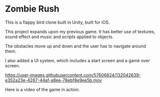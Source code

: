 Zombie Rush
=================================

This is a flappy bird clone built in Unity, built for iOS. 

This project expands upon my previous game. It has better use of textures, sound effect and music and scripts applied to objects.

The obstacles move up and down and the user has to navigate around them.

I also added a UI system, which includes a start screen and a game over screen.

https://user-images.githubusercontent.com/57606824/132042639-e352a23e-4267-44af-a8ee-78ebf8e9ee5b.mov

Here is a video of the game in action.
